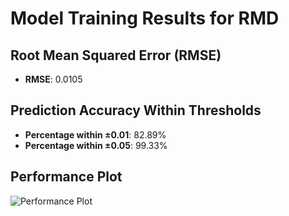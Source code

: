 # Model Training Results for RMD

## Root Mean Squared Error (RMSE)
- **RMSE**: 0.0105

## Prediction Accuracy Within Thresholds
- **Percentage within ±0.01**: 82.89%
- **Percentage within ±0.05**: 99.33%

## Performance Plot
![Performance Plot](../imgs/RMD.png)
